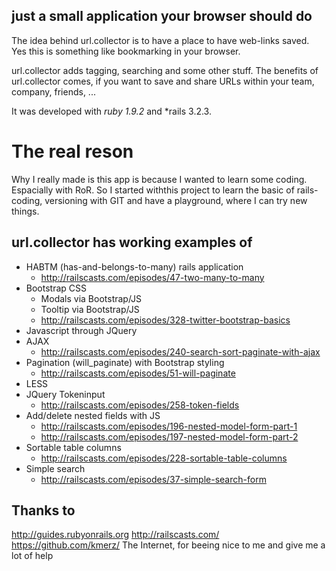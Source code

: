 ## just a small application your browser should do

The idea behind url.collector is to have a place to have web-links saved. Yes this is 
something like bookmarking in your browser. 

url.collector adds tagging, searching and some other stuff. The benefits of url.collector 
comes, if you want to save and share URLs within your team, company, friends, ...

It was developed with *ruby 1.9.2* and *rails 3.2.3.


The real reson
===============
Why I really made is this app is because I wanted to learn some coding. Espacially with RoR.
So I started withthis project to learn the basic of rails-coding, versioning with GIT and
have a playground, where I can try new things.


url.collector has working examples of
---------------------------------------
* HABTM (has-and-belongs-to-many) rails application
  * http://railscasts.com/episodes/47-two-many-to-many
* Bootstrap CSS
  * Modals via Bootstrap/JS
  * Tooltip via Bootstrap/JS
  * http://railscasts.com/episodes/328-twitter-bootstrap-basics
* Javascript through JQuery
* AJAX
  * http://railscasts.com/episodes/240-search-sort-paginate-with-ajax
* Pagination (will_paginate) with Bootstrap styling
  * http://railscasts.com/episodes/51-will-paginate
* LESS
* JQuery Tokeninput
  * http://railscasts.com/episodes/258-token-fields
* Add/delete nested fields with JS
  * http://railscasts.com/episodes/196-nested-model-form-part-1
  * http://railscasts.com/episodes/197-nested-model-form-part-2
* Sortable table columns
  * http://railscasts.com/episodes/228-sortable-table-columns
* Simple search
  * http://railscasts.com/episodes/37-simple-search-form

Thanks to
---------
http://guides.rubyonrails.org
http://railscasts.com/
https://github.com/kmerz/
The Internet, for beeing nice to me and give me a lot of help
